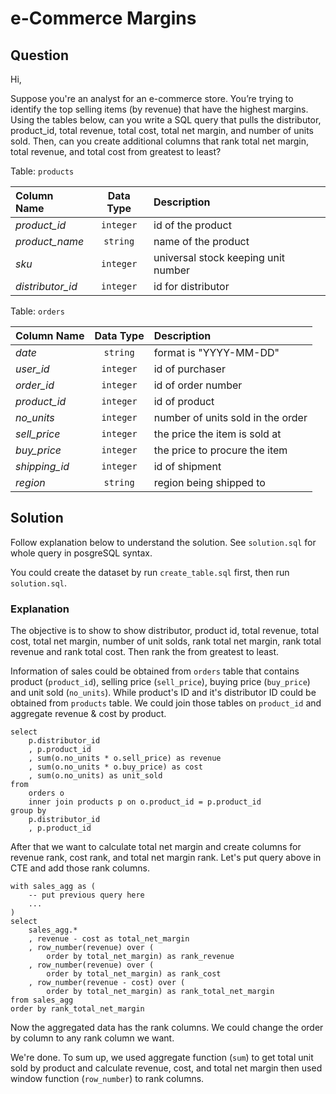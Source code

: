 # e-Commerce Margins

## Question

Hi, 

Suppose you're an analyst for an e-commerce store. You’re trying to identify the top selling items (by revenue) that have the highest margins. Using the tables below, can you write a SQL query that pulls the distributor, product_id, total revenue, total cost, total net margin, and number of units sold. Then, can you create additional columns that rank total net margin, total revenue, and total cost from greatest to least?

Table: `products`

| Column Name | Data Type | Description |
| :--- | :---: | :--- |
| *product_id* | `integer` | id of the product |
| *product_name* | `string` | name of the product |
| *sku* | `integer` | universal stock keeping unit number |
| *distributor_id* | `integer` | id for distributor |

Table: `orders`

| Column Name | Data Type | Description |
| :--- | :---: | :--- |
| *date* | `string` | format is "YYYY-MM-DD" |
| *user_id* | `integer` | id of purchaser |
| *order_id* | `integer` | id of order number |
| *product_id* | `integer` | id of product
| *no_units* | `integer` | number of units sold in the order |
| *sell_price* | `integer` | the price the item is sold at |
| *buy_price* | `integer` | the price to procure the item |
| *shipping_id* | `integer` | id of shipment |
| *region* | `string` | region being shipped to |


## Solution

Follow explanation below to understand the solution. See `solution.sql` for whole query in posgreSQL syntax.

You could create the dataset by run `create_table.sql` first, then run `solution.sql`.


### Explanation

The objective is to show to show distributor, product id, total revenue, total cost, total net margin, number of unit solds, rank total net margin, rank total revenue and rank total cost. Then rank the from greatest to least.

Information of sales could be obtained from `orders` table that contains product (`product_id`), selling price (`sell_price`), buying price (`buy_price`) and unit sold (`no_units`). While product's ID and it's distributor ID could be obtained from `products` table. We could join those tables on `product_id` and aggregate revenue & cost by product.

```
select
    p.distributor_id
    , p.product_id
    , sum(o.no_units * o.sell_price) as revenue
    , sum(o.no_units * o.buy_price) as cost
    , sum(o.no_units) as unit_sold
from
    orders o
    inner join products p on o.product_id = p.product_id
group by
    p.distributor_id
    , p.product_id
```

After that we want to calculate total net margin and create columns for revenue rank, cost rank, and total net margin rank. Let's put query above in CTE and add those rank columns.

```
with sales_agg as (
    -- put previous query here
    ...
)
select
    sales_agg.*
    , revenue - cost as total_net_margin
    , row_number(revenue) over (
        order by total_net_margin) as rank_revenue
    , row_number(revenue) over (
        order by total_net_margin) as rank_cost
    , row_number(revenue - cost) over (
        order by total_net_margin) as rank_total_net_margin
from sales_agg
order by rank_total_net_margin
```

Now the aggregated data has the rank columns. We could change the order by column to any rank column we want.

We're done. To sum up, we used aggregate function (`sum`) to get total unit sold by product and calculate revenue, cost, and total net margin then used window function (`row_number`) to rank columns.
